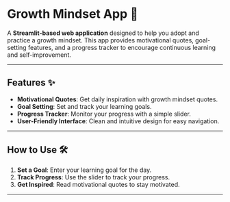 # Growth Mindset App 🌱

A **Streamlit-based web application** designed to help you adopt and practice a growth mindset. This app provides motivational quotes, goal-setting features, and a progress tracker to encourage continuous learning and self-improvement.

---

## Features ✨

- **Motivational Quotes**: Get daily inspiration with growth mindset quotes.
- **Goal Setting**: Set and track your learning goals.
- **Progress Tracker**: Monitor your progress with a simple slider.
- **User-Friendly Interface**: Clean and intuitive design for easy navigation.

---

## How to Use 🛠️

1. **Set a Goal**: Enter your learning goal for the day.
2. **Track Progress**: Use the slider to track your progress.
3. **Get Inspired**: Read motivational quotes to stay motivated.

---

